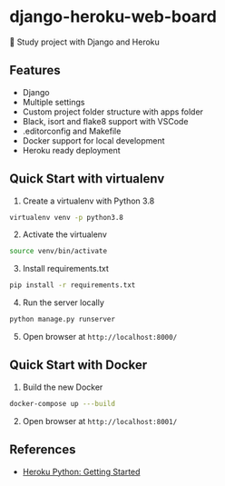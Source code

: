 # django-heroku-web-board
🔬 Study project with Django and Heroku


## Features

- Django
- Multiple settings
- Custom project folder structure with apps folder
- Black, isort and flake8 support with VSCode
- .editorconfig and Makefile
- Docker support for local development
- Heroku ready deployment

## Quick Start with virtualenv

1. Create a virtualenv with Python 3.8

```bash
virtualenv venv -p python3.8
```

2. Activate the virtualenv

```bash
source venv/bin/activate
```

3. Install requirements.txt

```bash
pip install -r requirements.txt
```

4. Run the server locally

```bash
python manage.py runserver
```

5. Open browser at `http://localhost:8000/`


## Quick Start with Docker

1. Build the new Docker

```bash
docker-compose up ---build
```

2. Open browser at `http://localhost:8001/`


## References

* [Heroku Python: Getting Started](https://github.com/heroku/python-getting-started)
